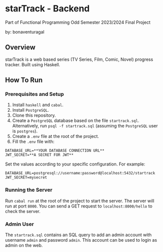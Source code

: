 # starTrack - Backend

Part of Functional Programming Odd Semester 2023/2024 Final Project

by: bonaventuragal

## Overview

starTrack is a web based series (TV Series, Film, Comic, Novel) progress tracker. Built using Haskell.

## How To Run

### Prerequisites and Setup
1. Install `haskell` and `cabal`.
2. Install `PostgreSQL`.
3. Clone this repository.
4. Create a `PostgreSQL` database based on the file `startrack.sql`. Alternatively, run `psql -f startrack.sql` (assuming the `PostgreSQL` user is `postgres`).
5. Create a `.env` file at the root of the project.
6. Fill the `.env` file with:
```env
DATABASE_URL=**YOUR DATABASE CONNECTION URL**
JWT_SECRET=**A SECRET FOR JWT**
```

Set the values according to your specific configuration. For example:

```env
DATABASE_URL=postgresql://username:password@localhost:5432/startrack
JWT_SECRET=mysecret
```

### Running the Server
Run `cabal run` at the root of the project to start the server. The server will run at port `8000`. You can send a GET request to `localhost:8000/hello` to check the server.

### Admin User
The `startrack.sql` contains an SQL query to add an admin account with username `admin` and password `admin`. This account can be used to login as admin on the web.